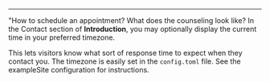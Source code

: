 ---

"How to schedule an appointment? What does the counseling look like?
In the Contact section of **Introduction**, you may optionally display the current time in your preferred timezone.

This lets visitors know what sort of response time to expect when they contact you. The timezone is easily set in the `config.toml` file. See the exampleSite configuration for instructions.

